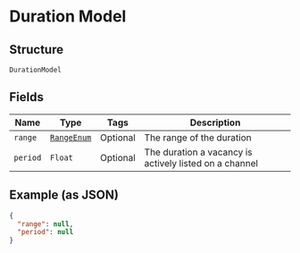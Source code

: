 
# Duration Model

## Structure

`DurationModel`

## Fields

| Name | Type | Tags | Description |
|  --- | --- | --- | --- |
| `range` | [`RangeEnum`](../../doc/models/range-enum.md) | Optional | The range of the duration |
| `period` | `Float` | Optional | The duration a vacancy is actively listed on a channel |

## Example (as JSON)

```json
{
  "range": null,
  "period": null
}
```

